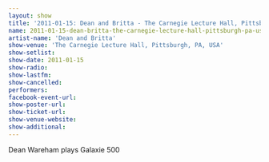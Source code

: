 ```yaml
---
layout: show
title: '2011-01-15: Dean and Britta - The Carnegie Lecture Hall, Pittsburgh, PA, USA'
name: 2011-01-15-dean-britta-the-carnegie-lecture-hall-pittsburgh-pa-usa
artist-name: 'Dean and Britta'
show-venue: 'The Carnegie Lecture Hall, Pittsburgh, PA, USA'
show-setlist: 
show-date: 2011-01-15
show-radio: 
show-lastfm: 
show-cancelled: 
performers: 
facebook-event-url: 
show-poster-url: 
show-ticket-url: 
show-venue-website: 
show-additional: 
---
```


Dean Wareham plays Galaxie 500